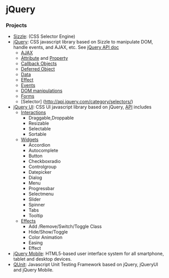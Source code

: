 jQuery
======

### Projects
 - [Sizzle](https://sizzlejs.com/): (CSS Selector Engine)
 - [jQuery](https://jquery.com/): CSS javascript library based on Sizzle to manipulate DOM, handle events, and AJAX, etc. See [jQuery API doc](http://api.jquery.com/) 
    - [AJAX](http://api.jquery.com/category/ajax/)
    - [Attribute](http://api.jquery.com/category/attributes/) and [Property](http://api.jquery.com/category/properties/)
    - [Callback Objects](http://api.jquery.com/category/callbacks-object/)
    - [Deferred Object](http://api.jquery.com/category/deferred-object/)
    - [Data](http://api.jquery.com/category/data/)
    - [Effect](http://api.jquery.com/category/effects/)
    - [Events](http://api.jquery.com/category/events/)
    - [DOM manipulations](http://api.jquery.com/category/manipulation/)
    - [Forms](http://api.jquery.com/category/forms/)
    - [Selector] (http://api.jquery.com/category/selectors/)
 - [jQuery UI](https://jqueryui.com/): CSS UI javascript library based on jQuery, [API](http://api.jqueryui.com/) includes
    - [Interactions](http://api.jqueryui.com/category/interactions/)
       - Draggable,Droppable
       - Resizable
       - Selectable
       - Sortable          
    - [Widgets](http://api.jqueryui.com/category/widgets/)
       - Accordion
       - Autocomplete
       - Button
       - Checkboxradio
       - Controlgroup
       - Datepicker 
       - Dialog
       - Menu
       - Progressbar
       - Selectmenu
       - Slider
       - Spinner
       - Tabs
       - Tooltip 
    - [Effects](http://api.jqueryui.com/category/effects/)
       - Add /Remove/Switch/Toggle Class
       - Hide/Show/Toggle
       - Color Animation
       - Easing
       - Effect       
 - [jQuery Mobile](https://jquerymobile.com/): HTML5-based user interface system for all smartphone, tablet and desktop devices.
 - [QUnit](https://qunitjs.com/): Javascript Unit Testing Framework based on jQuery, jQueryUI and jQuery Mobile.
 

